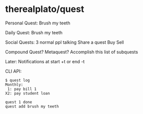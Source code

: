 therealplato/quest
==================

Personal Quest:
Brush my teeth

Daily Quest:
Brush my teeth

Social Quests:
3 normal ppl talking
Share a quest
Buy
Sell

Compound Quest? Metaquest?
Accomplish this list of subquests

Later:
Notifications at start +t or end -t

CLI API:
```
$ quest log
Monthly:
 1: pay bill 1
X2: pay student loan

quest 1 done
quest add brush my teeth
```
